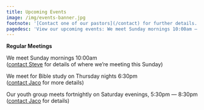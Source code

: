 ```yaml
---
title: Upcoming Events
image: /img/events-banner.jpg
footnote: '[Contact one of our pastors](/contact) for further details.'
pagedesc: 'View our upcoming events: We meet Sunday mornings 10:00am – We are a group of Christians seeking to fellowship like the early church…'
---
```


[Steve]: mailto:steve@thehomechurch.com.au "Send email to: steve@thehomechurch.com.au"

[Jaco]: mailto:jaco@thehomechurch.com.au "Send email to: jaco@thehomechurch.com.au"

**Regular Meetings**

We meet Sunday mornings 10:00am<br>([contact Steve][Steve] for details of where we’re meeting this Sunday)

We meet for Bible study on Thursday nights 6:30pm<br>([contact Jaco][Jaco] for more details)

Our youth group meets fortnightly on Saturday evenings, 5:30pm — 8:30pm<br>([contact Jaco][Jaco] for details)
